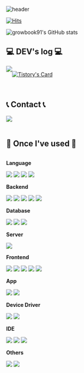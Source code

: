 ![header](https://capsule-render.vercel.app/api?type=rounded&color=timeGradient&text=Welcome%20to%20growbook91's%20GitHub%20👋&animation=twinkling&fontSize=40&fontAlignY=50&fontAlign=50&height=180)

[![Hits](https://hits.seeyoufarm.com/api/count/incr/badge.svg?url=https%3A%2F%2Fgithub.com%2Fgrowbook91&count_bg=%2337A0DB&title_bg=%23555555&icon=&icon_color=%23E7E7E7&title=Github&edge_flat=false)](https://hits.seeyoufarm.com)

![growbook91's GitHub stats](https://github-readme-stats.vercel.app/api?username=growbook91&theme=default&show_icons=true)

## 💻 DEV's log 💻
<div style="display:flex; flex-direction:row;">
    <a href="https://dev-growbook91.tistory.com">
        <img src="https://img.shields.io/badge/Tistory-000000?style=for-the-badge&logo=Tistory&logoColor=white"> 
    </a>

[![Tistory's Card](https://github-readme-tistory-card.vercel.app/api?name=dev-growbook91&theme=default)](https://dev-growbook91.tistory.com/)
</div><br>

## 📞 Contact 📞
<div style="display:flex; flex-direction:row;">
    <a href="mailto:growbook91@gmail.com">
        <img src="https://img.shields.io/badge/Gmail-EA4335?style=for-the-badge&logo=Gmail&logoColor=white"> 
    </a>
</div><br>

## 🔨 Once I've used 🔨
<div style="display:flex; flex-direction:column; align-items:flex-start;">
    <!-- Language -->
    <p><strong>Language</strong></p>
    <div>
      <img src="https://img.shields.io/badge/Java-007396?style=for-the-badge&logo=Java&logoColor=white"> 
      <img src="https://img.shields.io/badge/C-A8B9CC?style=for-the-badge&logo=C&logoColor=white">
      <img src="https://img.shields.io/badge/C++-00599C?style=for-the-badge&logo=cplusplus&logoColor=white">
      <img src="https://img.shields.io/badge/python-3776AB?style=for-the-badge&logo=python&logoColor=white">
    </div>
    <!-- Backend -->
    <p><strong>Backend</strong></p>
    <div>
        <img src="https://img.shields.io/badge/Spring Boot-6DB33F?style=for-the-badge&logo=spring boot&logoColor=white"> 
        <img src="https://img.shields.io/badge/Spring-6DB33F?style=for-the-badge&logo=spring&logoColor=white"> 
        <img src="https://img.shields.io/badge/JPA-FF6C2C?style=for-the-badge&logo=JPA&logoColor=white"> 
      <img src="https://img.shields.io/badge/JDBC Template-F5C518?style=for-the-badge&logo=JDBC Template&logoColor=white"> 
      <img src="https://img.shields.io/badge/Lombok-0078D3?style=for-the-badge&logo=Lombok&logoColor=white"> 
    </div>
    <!-- Database -->
    <p><strong>Database</strong></p>
    <div>
        <img src="https://img.shields.io/badge/mariadb-003545?style=for-the-badge&logo=mariadb&logoColor=white"> 
        <img src="https://img.shields.io/badge/mysql-4479A1?style=for-the-badge&logo=mysql&logoColor=white"> 
        <img src="https://img.shields.io/badge/firebase-FFCA28?style=for-the-badge&logo=firebase&logoColor=white">
    </div>
    <!-- Server -->
    <p><strong>Server</strong></p>
    <div>
        <img src="https://img.shields.io/badge/linux-FCC624?style=for-the-badge&logo=linux&logoColor=black">  
    </div>
    <!-- Frontend -->
    <p><strong>Frontend</strong></p>
    <div>
        <img src="https://img.shields.io/badge/html5-E34F26?style=for-the-badge&logo=html5&logoColor=white"> 
        <img src="https://img.shields.io/badge/css-1572B6?style=for-the-badge&logo=css3&logoColor=white"> 
        <img src="https://img.shields.io/badge/javascript-F7DF1E?style=for-the-badge&logo=javascript&logoColor=black"> 
        <img src="https://img.shields.io/badge/bootstrap-7952B3?style=for-the-badge&logo=bootstrap&logoColor=white">
        <img src="https://img.shields.io/badge/jquery-0769AD?style=for-the-badge&logo=jquery&logoColor=white">
    </div>
    <!-- App -->
      <p><strong>App</strong></p>
      <div>
          <img src="https://img.shields.io/badge/android-3DDC84?style=for-the-badge&logo=android&logoColor=white">
          <img src="https://img.shields.io/badge/flutter-02569B?style=for-the-badge&logo=flutter&logoColor=white">
      </div>
    <!-- Device Driver -->
    <p><strong>Device Driver</strong></p>
    <div>
        <img src="https://img.shields.io/badge/Linux device driver-00CCBC?style=for-the-badge&logo=devicedriver&logoColor=white">
        <img src="https://img.shields.io/badge/Yocto-FFE01A?style=for-the-badge&logo=yocto&logoColor=white">
    </div>
    <!-- IDE -->
    <p><strong>IDE</strong></p>
    <div>
        <img src="https://img.shields.io/badge/Visual Studio Code-007ACC?style=for-the-badge&logo=visualstudiocode&logoColor=white">
        <img src="https://img.shields.io/badge/intellij idea-000000?style=for-the-badge&logo=intellijidea&logoColor=white">
        <img src="https://img.shields.io/badge/Android Studio-3DDC84?style=for-the-badge&logo=androidstudio&logoColor=white">
    </div>
  <!-- Others -->
    <p><strong>Others</strong></p>
    <div>
        <img src="https://img.shields.io/badge/google bigquery-7F52FF?style=for-the-badge&logo=googlebigquery&logoColor=white">
        <img src="https://img.shields.io/badge/owncloud-041E42?style=for-the-badge&logo=owncloud&logoColor=white">
    </div>
  <br>
</div>
